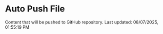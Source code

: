 # Auto Push File

Content that will be pushed to GitHub repository.
Last updated: 08/07/2025, 01:55:19 PM